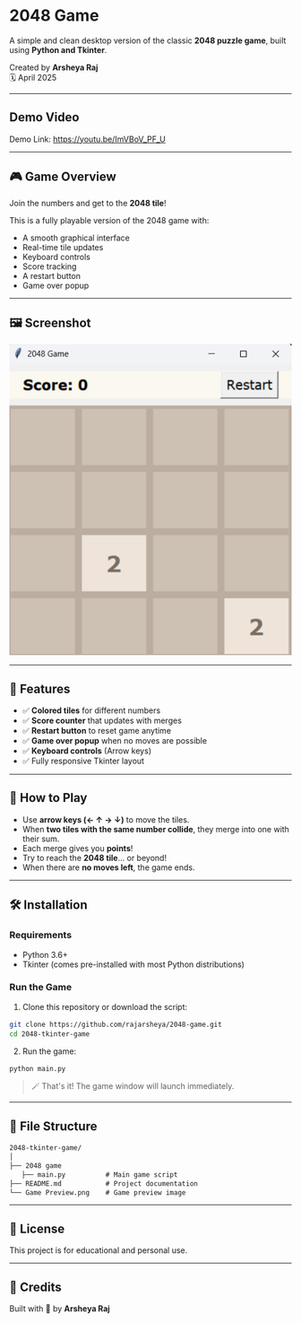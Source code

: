 
# 2048 Game 

A simple and clean desktop version of the classic **2048 puzzle game**, built using **Python and Tkinter**.

Created by **Arsheya Raj**  
🗓️ April 2025

---

## Demo Video
Demo Link: https://youtu.be/ImVBoV_PF_U

---

## 🎮 Game Overview

Join the numbers and get to the **2048 tile**!

This is a fully playable version of the 2048 game with:
- A smooth graphical interface
- Real-time tile updates
- Keyboard controls
- Score tracking
- A restart button
- Game over popup

---

## 🖼️ Screenshot

![Game Preview](<Game Preview.png>)

---

## 🚀 Features

- ✅ **Colored tiles** for different numbers
- ✅ **Score counter** that updates with merges
- ✅ **Restart button** to reset game anytime
- ✅ **Game over popup** when no moves are possible
- ✅ **Keyboard controls** (Arrow keys)
- ✅ Fully responsive Tkinter layout

---

## 🧠 How to Play

- Use **arrow keys (← ↑ → ↓)** to move the tiles.
- When **two tiles with the same number collide**, they merge into one with their sum.
- Each merge gives you **points**!
- Try to reach the **2048 tile**... or beyond!
- When there are **no moves left**, the game ends.

---

## 🛠️ Installation

### Requirements
- Python 3.6+
- Tkinter (comes pre-installed with most Python distributions)

### Run the Game

1. Clone this repository or download the script:

```bash
git clone https://github.com/rajarsheya/2048-game.git
cd 2048-tkinter-game
```

2. Run the game:

```bash
python main.py
```

> 🪄 That's it! The game window will launch immediately.

---

## 📁 File Structure

```plaintext
2048-tkinter-game/
│
├── 2048 game         
   ├── main.py          # Main game script
├── README.md           # Project documentation
└── Game Preview.png    # Game preview image
```

---

## 📜 License

This project is for educational and personal use.

---

## 🙌 Credits

Built with 💙 by **Arsheya Raj**
